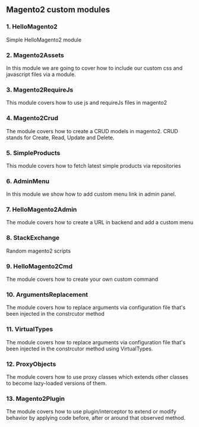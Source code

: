 ## Magento2 custom modules

### 1. HelloMagento2
Simple HelloMagento2 module

### 2. Magento2Assets
In this module we are going to cover how to include our custom css and javascript files via a module.

### 3. Magento2RequireJs
This module covers how to use js and requireJs files in magento2

### 4. Magento2Crud
The module covers how to create a CRUD models in magento2. CRUD stands for Create, Read, Update and Delete.

### 5. SimpleProducts
This module covers how to fetch latest simple products via repositories

### 6. AdminMenu
In this module we show how to add custom menu link in admin panel.

### 7. HelloMagento2Admin
The module covers how to create a URL in backend and add a custom menu

### 8. StackExchange
Random magento2 scripts

### 9. HelloMagento2Cmd
The module covers how to create your own custom command

### 10. ArgumentsReplacement
The module covers how to replace arguments via configuration file that's been injected in the constrcutor method

### 11. VirtualTypes
The module covers how to replace arguments via configuration file that's been injected in the constrcutor method using VirtualTypes.

### 12. ProxyObjects
The module covers how to use proxy classes which extends other classes to become lazy-loaded versions of them.

### 13. Magento2Plugin
The module covers how to use plugin/interceptor to extend or modify behavior by applying code before, after or around that observed method. 